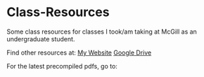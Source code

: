 # Class-Resources
Some class resources for classes I took/am taking at McGill as an undergraduate student.

Find other resources at: [My Website](https://julianlore.github.io/) [Google Drive](http://bit.ly/JLMcGill)

For the latest precompiled pdfs, go to: [](https://github.com/julianlore/McGill-Resources/releases/latest)
